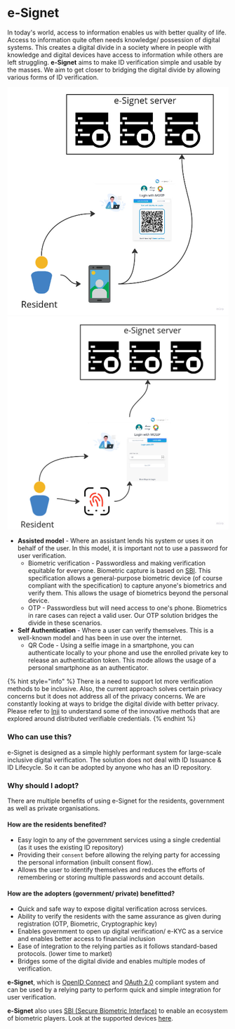 # e-Signet

In today's world, access to information enables us with better quality of life. Access to information quite often needs knowledge/ possession of digital systems. This creates a digital divide in a society where in people with knowledge and digital devices have access to information while others are left struggling. **e-Signet** aims to make ID verification simple and usable by the masses. We aim to get closer to bridging the digital divide by allowing various forms of ID verification.

![](.gitbook/assets/e-signet-qr.jpg) ![](.gitbook/assets/e-signet-bio.jpg)

* **Assisted model** - Where an assistant lends his system or uses it on behalf of the user. In this model, it is important not to use a password for user verification.
  * Biometric verification - Passwordless and making verification equitable for everyone. Biometric capture is based on [SBI](https://app.gitbook.com/s/-M1R77ZUwR6XwtPjJIVm/biometrics/mosip-device-service-specification). This specification allows a general-purpose biometric device (of course compliant with the specification) to capture anyone's biometrics and verify them. This allows the usage of biometrics beyond the personal device.
  * OTP - Passwordless but will need access to one's phone. Biometrics in rare cases can reject a valid user. Our OTP solution bridges the divide in these scenarios.
* **Self Authentication** - Where a user can verify themselves. This is a well-known model and has been in use over the internet.
  * QR Code - Using a selfie image in a smartphone, you can authenticate locally to your phone and use the enrolled private key to release an authentication token. This mode allows the usage of a personal smartphone as an authenticator.

{% hint style="info" %}
There is a need to support lot more verification methods to be inclusive. Also, the current approach solves certain privacy concerns but it does not address all of the privacy concerns. We are constantly looking at ways to bridge the digital divide with better privacy. Please refer to [Inji](https://app.gitbook.com/s/4EyCrLbFom7vj7UcMIUZ/modules/mobile-application) to understand some of the innovative methods that are explored around distributed verifiable credentials.
{% endhint %}

### Who can use this?

e-Signet is designed as a simple highly performant system for large-scale inclusive digital verification. The solution does not deal with ID Issuance & ID Lifecycle. So it can be adopted by anyone who has an ID repository.

### Why should I adopt?

There are multiple benefits of using e-Signet for the residents, government as well as private organisations.

#### How are the residents benefited?

* Easy login to any of the government services using a single credential (as it uses the existing ID repository)
* Providing their `consent` before allowing the relying party for accessing the personal information (inbuilt consent flow).
* Allows the user to identify themselves and reduces the efforts of remembering or storing multiple passwords and account details.

#### How are the adopters (government/ private) benefitted?

* Quick and safe way to expose digital verification across services.
* Ability to verify the residents with the same assurance as given during registration (OTP, Biometric, Cryptographic key)
* Enables government to open up digital verification/ e-KYC as a service and enables better access to financial inclusion
* Ease of integration to the relying parties as it follows standard-based protocols. (lower time to market)
* Bridges some of the digital divide and enables multiple modes of verification.

**e-Signet**, which is [OpenID Connect](https://openid.net/connect/) and [OAuth 2.0](https://oauth.net/2/) compliant system and can be used by a relying party to perform quick and simple integration for user verification.

**e-Signet** also uses [SBI (Secure Biometric Interface)](https://standards.ieee.org/ieee/3167/10925/) to enable an ecosystem of biometric players. Look at the supported devices [here](https://docs.mosip.io/1.2.0/biometrics/biometric-devices).
